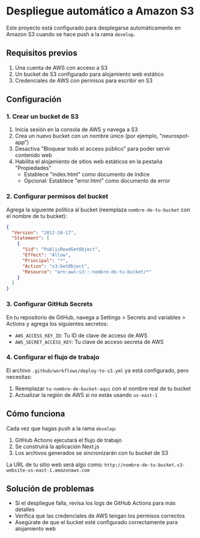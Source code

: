 # Despliegue automático a Amazon S3

Este proyecto está configurado para desplegarse automáticamente en Amazon S3 cuando se hace push a la rama `develop`.

## Requisitos previos

1. Una cuenta de AWS con acceso a S3
2. Un bucket de S3 configurado para alojamiento web estático
3. Credenciales de AWS con permisos para escribir en S3

## Configuración

### 1. Crear un bucket de S3

1. Inicia sesión en la consola de AWS y navega a S3
2. Crea un nuevo bucket con un nombre único (por ejemplo, "neurospot-app")
3. Desactiva "Bloquear todo el acceso público" para poder servir contenido web
4. Habilita el alojamiento de sitios web estáticos en la pestaña "Propiedades"
   - Establece "index.html" como documento de índice
   - Opcional: Establece "error.html" como documento de error

### 2. Configurar permisos del bucket

Agrega la siguiente política al bucket (reemplaza `nombre-de-tu-bucket` con el nombre de tu bucket):

```json
{
  "Version": "2012-10-17",
  "Statement": [
    {
      "Sid": "PublicReadGetObject",
      "Effect": "Allow",
      "Principal": "*",
      "Action": "s3:GetObject",
      "Resource": "arn:aws:s3:::nombre-de-tu-bucket/*"
    }
  ]
}
```

### 3. Configurar GitHub Secrets

En tu repositorio de GitHub, navega a Settings > Secrets and variables > Actions y agrega los siguientes secretos:

- `AWS_ACCESS_KEY_ID`: Tu ID de clave de acceso de AWS
- `AWS_SECRET_ACCESS_KEY`: Tu clave de acceso secreta de AWS

### 4. Configurar el flujo de trabajo

El archivo `.github/workflows/deploy-to-s3.yml` ya está configurado, pero necesitas:

1. Reemplazar `tu-nombre-de-bucket-aqui` con el nombre real de tu bucket
2. Actualizar la región de AWS si no estás usando `us-east-1`

## Cómo funciona

Cada vez que hagas push a la rama `develop`:

1. GitHub Actions ejecutará el flujo de trabajo
2. Se construirá la aplicación Next.js
3. Los archivos generados se sincronizarán con tu bucket de S3

La URL de tu sitio web será algo como: `http://nombre-de-tu-bucket.s3-website-us-east-1.amazonaws.com`

## Solución de problemas

- Si el despliegue falla, revisa los logs de GitHub Actions para más detalles
- Verifica que las credenciales de AWS tengan los permisos correctos
- Asegúrate de que el bucket esté configurado correctamente para alojamiento web 